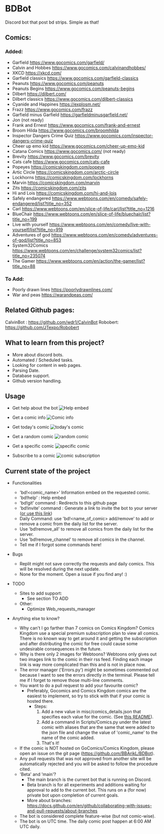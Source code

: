 # BDBot

Discord bot that post bd strips. Simple as that!

## Comics:
### Added:
- Garfield https://www.gocomics.com/garfield/
- Calvin and Hobbes https://www.gocomics.com/calvinandhobbes/
- XKCD https://xkcd.com/
- Garfield classics https://www.gocomics.com/garfield-classics
- Peanuts https://www.gocomics.com/peanuts
- Peanuts Begins https://www.gocomics.com/peanuts-begins
- Dilbert https://dilbert.com/
- Dilbert classics https://www.gocomics.com/dilbert-classics
- Cyanide and Happines https://explosm.net/
- Frazz https://www.gocomics.com/frazz
- Garfield minus Garfield https://garfieldminusgarfield.net/
- Jon (not ready)
- Frank and Ernest https://www.gocomics.com/frank-and-ernest
- Broom Hilda https://www.gocomics.com/broomhilda
- Inspector Dangers Crime Quiz https://www.gocomics.com/inspector-dangers-crime-quiz
- Cheer up emo kid https://www.gocomics.com/cheer-up-emo-kid
- Catana Comics https://www.gocomics.com/ (not ready)
- Brevity https://www.gocomics.com/brevity
- Cats cafe https://www.gocomics.com/cats-cafe
- Popeyes https://comicskingdom.com/popeye
- Artic Circle https://comicskingdom.com/arctic-circle
- Lockhorns https://comicskingdom.com/lockhorns
- Marvin https://comicskingdom.com/marvin
- Zits https://comicskingdom.com/zits
- Hi and Lois https://comicskingdom.com/hi-and-lois
- Safely endangered https://www.webtoons.com/en/comedy/safely-endangered/list?title_no=352
- Carl https://www.webtoons.com/en/slice-of-life/carl/list?title_no=1216
- BlueChair https://www.webtoons.com/en/slice-of-life/bluechair/list?title_no=199
- Live with yourself https://www.webtoons.com/en/comedy/live-with-yourself/list?title_no=919
- Adventures of god https://www.webtoons.com/en/comedy/adventures-of-god/list?title_no=853
- System32Comics https://www.webtoons.com/en/challenge/system32comics/list?title_no=235074
- The Gamer https://www.webtoons.com/en/action/the-gamer/list?title_no=88
### To Add:
- Poorly drawn lines https://poorlydrawnlines.com/
- War and peas https://warandpeas.com/

## Related Github pages: 
CalvinBot : https://github.com/wdr1/CalvinBot
Robobert: https://github.com/JTexpo/Robobert

## What to learn from this project?
- More about discord bots.
- Automated / Scheduled tasks.
- Looking for content in web pages.
- Parsing Date.
- Database support.
- Github version handling.

## Usage
- Get help about the bot
![Help embed](https://github.com/BBArikL/BDBot/blob/assets/help.png)

- Get a comic info
![Comic info](https://github.com/BBArikL/BDBot/blob/assets/comic-info.png)

- Get today's comic
![today's comic](https://github.com/BBArikL/BDBot/blob/assets/comic-demo-1.png)

- Get a random comic
![random comic](https://github.com/BBArikL/BDBot/blob/assets/comic-demo-2.png)

- Get a specific comic
![specific comic](https://github.com/BBArikL/BDBot/blob/assets/comic-demo-3.png)

- Subscribe to a comic
![comic subscription](https://github.com/BBArikL/BDBot/blob/assets/comic-demo-4.png)

## Current state of the project
- Functionalities
  - 'bd!<comic_name>' Information embed on the requested comic.
  - 'bd!help' : Help embed
  - 'bd!git' command : Redirects to this github page
  - 'bd!invite' command : Generate a link to invite the bot to your server ([or use this link](https://discord.com/api/oauth2/authorize?client_id=807780409362481163&permissions=0&scope=bot))
  - Daily Command: use 'bd!<name_of_comic> add/remove' to add or remove a comic from the daily list for the server.
  - Use 'bd!remove_all' to remove all comics from the daily list for the server.
  - Use 'bd!remove_channel' to remove all comics in the channel.
  - Tell me if I forgot some commands here!

- Bugs
  - Replit might not save correctly the requests and daily comics. This will be resolved during the next update.
  - None for the moment. Open a issue if you find any! :)

- TODO
  - Sites to add support:
    - See section TO ADD
  - Other:
    - Optimize Web_requests_manager
 
- Anything else to know?
  - Why can't I go farther than 7 comics on Comics Kingdom? Comics Kingdom use a special premium subscription plan to view all comics. There is no known way to get around it and getting the subscription and after distributing the comic for free could cause some undesirable consequences in the future.
  - Why is there only 2 images for Webtoons? Webtoons only gives out two images link to the comic in their rss feed. Finding each image link is way more complicated than this and is not in place now.
  - The error manager ('Errors.py') might be sometimes commented out because I want to see the errors directly in the terminal. Please tell me if I forget to remove those multi-line comments.
  - You want to do a pull request to add your favourite comic? 
    - Preferably, Gocomics and Comics Kingdom comics are the easiest to implement, so try to stick with that if your comic is hosted there. 
      - Steps:
        1. Add a new value in misc/comics_details.json that specifies each value for the comic. (See [this README](src/misc/ADD_COMIC.md)).
        2. Add a command in Scripts/Comics.py under the latest comic with aliases that are the same that were added to the json file and change the value of 'comic_name' to the name of the comic added.
        3. That's it!
  - If the comic is NOT hosted on GoComics/Comics Kingdom, please open an issue on the git page (https://github.com/BBArikL/BDBot). 
  - Any pull requests that was not approved from another site will be automatically rejected and you will be asked to follow the procedure cited.
  - 'Beta' and 'main'?
    - The main branch is the current bot that is running on Discord.
    - Beta branch is for all experiments and additions waiting for approval to add to the current bot. This runs on a (for now) private bot upon completion of current goals.
    - More about branches: https://docs.github.com/en/github/collaborating-with-issues-and-pull-requests/about-branches
  - The bot is considered complete feature-wise (but not comic-wise).
  - The bot is on UTC time. The daily comic post happen at 6:00 AM UTC daily.
